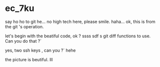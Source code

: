 # ec_7ku
say ho ho to git he...
no high tech here, please smile. haha...
ok, this is from the git 's operation.

let's begin with the beatiful code, ok ?
ssss
sdf
s 
git diff functions to use.
Can you do that ?`

yes, two ssh keys , can you ?`
hehe

the picture is beutiful.
lll
